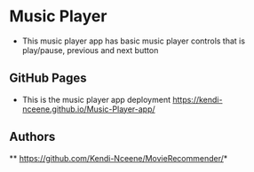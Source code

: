 # Music Player
- This music player app has basic music player controls that is play/pause, previous and next button


## GitHub Pages
- This is the music player app deployment
https://kendi-nceene.github.io/Music-Player-app/


## Authors

** https://github.com/Kendi-Nceene/MovieRecommender/*
